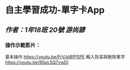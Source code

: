 # 自主學習成功-單字卡App
## *作者：1年18班 20號 游尚諺*

### 操作示範影片： 
基本操作 https://youtu.be/FrVJd8fPSPE
輸入防呆與刪除單字 https://youtu.be/8SpL5Q7vwDI  
